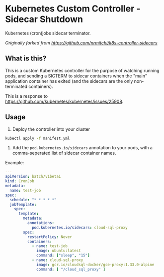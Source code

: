 # Kubernetes Custom Controller - Sidecar Shutdown

Kubernetes (cron)jobs sidecar terminator.

_Originally forked from https://github.com/nrmitchi/k8s-controller-sidecars_

## What is this?

This is a custom Kubernetes controller for the purpose of watching running pods, and sending a SIGTERM to sidecar containers when the "main" application container has exited (and the sidecars are the only non-terminated containers).

This is a response to https://github.com/kubernetes/kubernetes/issues/25908.

## Usage

1. Deploy the controller into your cluster

```sh
kubectl apply -f manifest.yml
```

1. Add the `pod.kubernetes.io/sidecars` annotation to your pods, with a comma-seperated list of sidecar container names.

Example:

```yaml
---
apiVersion: batch/v1beta1
kind: CronJob
metadata:
  name: test-job
spec:
  schedule: "* * * * *"
  jobTemplate:
    spec:
      template:
        metadata:
          annotations:
            pod.kubernetes.io/sidecars: cloud-sql-proxy
        spec:
          restartPolicy: Never
          containers:
            - name: test-job
              image: ubuntu:latest
              command: ["sleep", "15"]
            - name: cloud-sql-proxy
              image: gcr.io/cloudsql-docker/gce-proxy:1.33.0-alpine
              command: [ "/cloud_sql_proxy" ]
```
